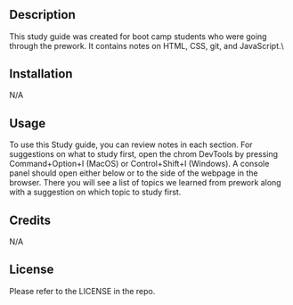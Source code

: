 
# <Study Guide Webpage>

## Description

This study guide was created for boot camp students who were going through the prework. It contains notes on HTML, CSS, git, and JavaScript.\

## Installation

N/A

## Usage

To use this Study guide, you can review notes in each section. For suggestions on what to study first, open the chrom DevTools by pressing Command+Option+I (MacOS) or Control+Shift+I (Windows). A console panel should open either below or to the side of the webpage in the browser. There you will see a list of topics we learned from prework along with a suggestion on which topic to study first.

## Credits

N/A

## License

Please refer to the LICENSE in the repo.
